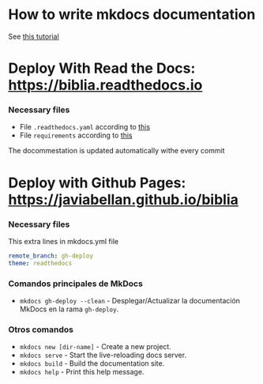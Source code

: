 # How to write mkdocs documentation

See [this tutorial](https://www.mkdocs.org/user-guide/writing-your-docs/)


# Deploy With Read the Docs: https://biblia.readthedocs.io

### Necessary files

- File `.readthedocs.yaml` according to [this](https://docs.readthedocs.io/en/stable/config-file/v2.html)
- File `requirements` according to [this](https://github.com/mkdocs/mkdocs/issues/2799)

The docommestation is updated automatically withe every commit

# Deploy with Github Pages: https://javiabellan.github.io/biblia

### Necessary files

This extra lines in mkdocs.yml file
```yaml
remote_branch: gh-deploy
theme: readthedocs
```

### Comandos principales de MkDocs

- `mkdocs gh-deploy --clean` - Desplegar/Actualizar la documentación MkDocs en la rama `gh-deploy`.

### Otros comandos

- `mkdocs new [dir-name]` - Create a new project.
- `mkdocs serve` - Start the live-reloading docs server.
- `mkdocs build` - Build the documentation site.
- `mkdocs help` - Print this help message.
